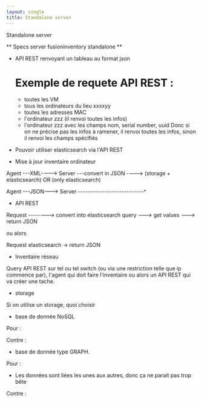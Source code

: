 ```yaml
---
layout: single
title: Standalone server
---
```


Standalone server


** Specs server fusioninventory standalone **

 * API REST renvoyant un tableau au format json
   # Exemple de requete API REST :
     + toutes les VM
     + tous les ordinateurs du lieu xxxxyy
     + toutes les adresses MAC
     + l'ordinateur zzz (il renvoi toutes les infos)
     + l'ordinateur zzz avec les champs nom, serial number, uuid
   Donc si on ne précise pas les infos à ramener, il renvoi toutes les infos, sinon il renvoi les champs spécifiés

 * Pouvoir utiliser elasticsearch via l'API REST



* Mise à jour inventaire ordinateur

Agent ---XML----> Server ---convert in JSON ----> (storage + elasticsearch) OR (only elasticsearch)

Agent ---JSON---> Server ---------------------------^


* API REST


Request --------> convert into elasticsearch query ---> get values ---> return JSON

ou alors

Request elasticsearch -> return JSON
 

* Inventaire réseau

Query API REST sur tel ou tel switch (ou via une restriction telle que ip commence par), l'agent qui doit faire l'inventaire
 ou alors un API REST qui va créer une tache.

* storage

Si on utilise un storage, quoi choisir

  * base de donnée NoSQL

Pour :

Contre :


  * base de donnée type GRAPH. 

Pour :
 * Les données sont liées les unes aux autres, donc ça ne parait pas trop bête

Contre :
